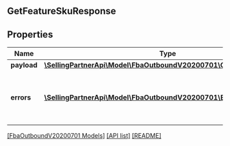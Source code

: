 ## GetFeatureSkuResponse

## Properties

Name | Type | Description | Notes
------------ | ------------- | ------------- | -------------
**payload** | [**\SellingPartnerApi\Model\FbaOutboundV20200701\GetFeatureSkuResult**](GetFeatureSkuResult.md) |  | [optional]
**errors** | [**\SellingPartnerApi\Model\FbaOutboundV20200701\Error[]**](Error.md) | A list of error responses returned when a request is unsuccessful. | [optional]

[[FbaOutboundV20200701 Models]](../) [[API list]](../../Api) [[README]](../../../README.md)
